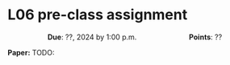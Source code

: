 # L06 pre-class assignment

<p style="text-align: center;">
 <object hspace="50">
 <strong>Due</strong></a>: ??, 2024 by 1:00 p.m.
 </object>
 <object hspace="50">
 <strong>Points</strong></a>: ??
 </object>
</p>

**Paper:** TODO:
